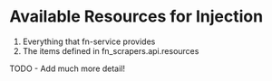 # Available Resources for Injection

1. Everything that fn-service provides
2. The items defined in fn_scrapers.api.resources

TODO - Add much more detail!